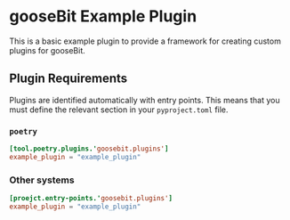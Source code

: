 # gooseBit Example Plugin

This is a basic example plugin to provide a framework for creating custom plugins for gooseBit.

## Plugin Requirements

Plugins are identified automatically with entry points. This means that you must define the relevant section in your `pyproject.toml` file.

### `poetry`

```toml
[tool.poetry.plugins.'goosebit.plugins']
example_plugin = "example_plugin"
```

### Other systems

```toml
[proejct.entry-points.'goosebit.plugins']
example_plugin = "example_plugin"
```

